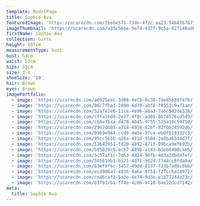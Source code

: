 ```yaml
---
template: ModelPage
title: Sophie Ava
featuredImage: 'https://ucarecdn.com/fbebe571-73de-472c-aa23-54b83b7677ea/'
imageThumbnail: 'https://ucarecdn.com/e35c566e-9e74-437f-9c5a-62f146adb18f/'
firstName: Sophie Ava
collection: Girls
height: 107cm
measurementType: bust
bust: 54cm
waist: 53cm
hips: 55cm
size: 3-4
shoeSize: '10'
hair: Brown
eyes: Brown
imagePortfolio:
  - image: 'https://ucarecdn.com/a6925eec-3d08-4efb-8c38-7de85b28f4fb/'
  - image: 'https://ucarecdn.com/06c7fba1-2890-4d70-a0f8-f0551c9a71ae/'
  - image: 'https://ucarecdn.com/52afe2e6-11ce-4e96-a6a3-7a6c542de320/'
  - image: 'https://ucarecdn.com/cffa16d9-2e27-4f8c-ad01-8674576cd5d9/'
  - image: 'https://ucarecdn.com/c68e71aa-d478-4045-9755-525a18c5975d/'
  - image: 'https://ucarecdn.com/2967d683-a318-4958-82bf-92f0b28592d6/'
  - image: 'https://ucarecdn.com/09b9e944-ccd0-4e5e-9fce-eb0fb19332c3/'
  - image: 'https://ucarecdn.com/95cc565b-a26a-471d-9504-2e8ba6534d7f/'
  - image: 'https://ucarecdn.com/13b42951-fd20-4892-871f-09bca9ef692b/'
  - image: 'https://ucarecdn.com/b85028c6-ecb7-489b-a183-0deb6498cab5/'
  - image: 'https://ucarecdn.com/5c57af1c-7d63-4d34-96fb-403a2dbd4fef/'
  - image: 'https://ucarecdn.com/565619b1-b521-4d71-962d-7744cc8fda0a/'
  - image: 'https://ucarecdn.com/63ef9f6c-5a57-49dd-8137-f23b7ad8c0b6/'
  - image: 'https://ucarecdn.com/ecd906a5-4836-4a6a-8751-f2fccba18972/'
  - image: 'https://ucarecdn.com/ce46caf2-5a3e-4e74-9d3e-e1b77244a73c/'
  - image: 'https://ucarecdn.com/b3f91cba-ff4e-4c06-9f10-bae22dcd7142/'
meta:
  title: Sophie Ava
---
```



